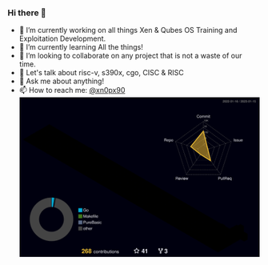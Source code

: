 ### Hi there 👋
- 🔭 I’m currently working on all things Xen & Qubes OS Training and Exploitation Development.
- 🌱 I’m currently learning All the things!
- 👯 I’m looking to collaborate on any project that is not a waste of our time.
- 🤔 Let's talk about risc-v, s390x, cgo, CISC & RISC
- 💬 Ask me about anything!
- 📫 How to reach me: [@xn0px90](https://patreon.com/xn0px90)
![](./profile-3d-contrib/profile-night-rainbow.svg)
